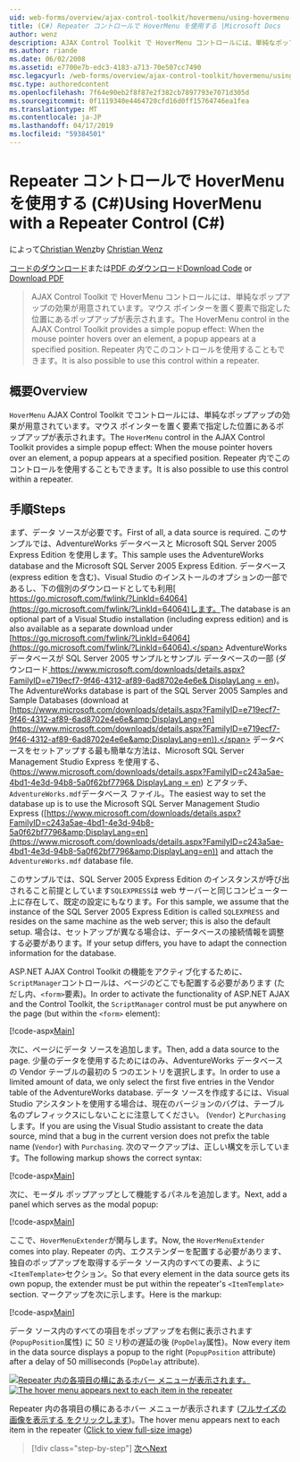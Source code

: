```yaml
---
uid: web-forms/overview/ajax-control-toolkit/hovermenu/using-hovermenu-with-a-repeater-control-cs
title: (C#) Repeater コントロールで HoverMenu を使用する |Microsoft Docs
author: wenz
description: AJAX Control Toolkit で HoverMenu コントロールには、単純なポップアップの効果が用意されています。要素の上にマウス ポインターを移動する姿でポップアップが表示されます.
ms.author: riande
ms.date: 06/02/2008
ms.assetid: e7700e7b-edc3-4183-a713-70e507cc7490
msc.legacyurl: /web-forms/overview/ajax-control-toolkit/hovermenu/using-hovermenu-with-a-repeater-control-cs
msc.type: authoredcontent
ms.openlocfilehash: 7f64e90eb2f8f87e2f382cb7897793e7071d305d
ms.sourcegitcommit: 0f1119340e4464720cfd16d0ff15764746ea1fea
ms.translationtype: MT
ms.contentlocale: ja-JP
ms.lasthandoff: 04/17/2019
ms.locfileid: "59384501"
---
```

# <a name="using-hovermenu-with-a-repeater-control-c"></a><span data-ttu-id="08e1e-103">Repeater コントロールで HoverMenu を使用する (C#)</span><span class="sxs-lookup"><span data-stu-id="08e1e-103">Using HoverMenu with a Repeater Control (C#)</span></span>

<span data-ttu-id="08e1e-104">によって[Christian Wenz](https://github.com/wenz)</span><span class="sxs-lookup"><span data-stu-id="08e1e-104">by [Christian Wenz](https://github.com/wenz)</span></span>

<span data-ttu-id="08e1e-105">[コードのダウンロード](http://download.microsoft.com/download/b/0/6/b06fe835-5b8f-4c00-aef8-062c19d75b95/HoverMenu1.cs.zip)または[PDF のダウンロード](http://download.microsoft.com/download/b/6/a/b6ae89ee-df69-4c87-9bfb-ad1eb2b23373/hovermenu1CS.pdf)</span><span class="sxs-lookup"><span data-stu-id="08e1e-105">[Download Code](http://download.microsoft.com/download/b/0/6/b06fe835-5b8f-4c00-aef8-062c19d75b95/HoverMenu1.cs.zip) or [Download PDF](http://download.microsoft.com/download/b/6/a/b6ae89ee-df69-4c87-9bfb-ad1eb2b23373/hovermenu1CS.pdf)</span></span>

> <span data-ttu-id="08e1e-106">AJAX Control Toolkit で HoverMenu コントロールには、単純なポップアップの効果が用意されています。マウス ポインターを置く要素で指定した位置にあるポップアップが表示されます。</span><span class="sxs-lookup"><span data-stu-id="08e1e-106">The HoverMenu control in the AJAX Control Toolkit provides a simple popup effect: When the mouse pointer hovers over an element, a popup appears at a specified position.</span></span> <span data-ttu-id="08e1e-107">Repeater 内でこのコントロールを使用することもできます。</span><span class="sxs-lookup"><span data-stu-id="08e1e-107">It is also possible to use this control within a repeater.</span></span>


## <a name="overview"></a><span data-ttu-id="08e1e-108">概要</span><span class="sxs-lookup"><span data-stu-id="08e1e-108">Overview</span></span>

<span data-ttu-id="08e1e-109">`HoverMenu` AJAX Control Toolkit でコントロールには、単純なポップアップの効果が用意されています。マウス ポインターを置く要素で指定した位置にあるポップアップが表示されます。</span><span class="sxs-lookup"><span data-stu-id="08e1e-109">The `HoverMenu` control in the AJAX Control Toolkit provides a simple popup effect: When the mouse pointer hovers over an element, a popup appears at a specified position.</span></span> <span data-ttu-id="08e1e-110">Repeater 内でこのコントロールを使用することもできます。</span><span class="sxs-lookup"><span data-stu-id="08e1e-110">It is also possible to use this control within a repeater.</span></span>

## <a name="steps"></a><span data-ttu-id="08e1e-111">手順</span><span class="sxs-lookup"><span data-stu-id="08e1e-111">Steps</span></span>

<span data-ttu-id="08e1e-112">まず、データ ソースが必要です。</span><span class="sxs-lookup"><span data-stu-id="08e1e-112">First of all, a data source is required.</span></span> <span data-ttu-id="08e1e-113">このサンプルでは、AdventureWorks データベースと Microsoft SQL Server 2005 Express Edition を使用します。</span><span class="sxs-lookup"><span data-stu-id="08e1e-113">This sample uses the AdventureWorks database and the Microsoft SQL Server 2005 Express Edition.</span></span> <span data-ttu-id="08e1e-114">データベース (express edition を含む)、Visual Studio のインストールのオプションの一部であるし、下の個別のダウンロードとしても利用[ https://go.microsoft.com/fwlink/?LinkId=64064](https://go.microsoft.com/fwlink/?LinkId=64064)します。</span><span class="sxs-lookup"><span data-stu-id="08e1e-114">The database is an optional part of a Visual Studio installation (including express edition) and is also available as a separate download under [https://go.microsoft.com/fwlink/?LinkId=64064](https://go.microsoft.com/fwlink/?LinkId=64064).</span></span> <span data-ttu-id="08e1e-115">AdventureWorks データベースが SQL Server 2005 サンプルとサンプル データベースの一部 (ダウンロード[ https://www.microsoft.com/downloads/details.aspx?FamilyID=e719ecf7-9f46-4312-af89-6ad8702e4e6e&amp; DisplayLang = en](https://www.microsoft.com/downloads/details.aspx?FamilyID=e719ecf7-9f46-4312-af89-6ad8702e4e6e&amp;DisplayLang=en))。</span><span class="sxs-lookup"><span data-stu-id="08e1e-115">The AdventureWorks database is part of the SQL Server 2005 Samples and Sample Databases (download at [https://www.microsoft.com/downloads/details.aspx?FamilyID=e719ecf7-9f46-4312-af89-6ad8702e4e6e&amp;DisplayLang=en](https://www.microsoft.com/downloads/details.aspx?FamilyID=e719ecf7-9f46-4312-af89-6ad8702e4e6e&amp;DisplayLang=en)).</span></span> <span data-ttu-id="08e1e-116">データベースをセットアップする最も簡単な方法は、Microsoft SQL Server Management Studio Express を使用する、([https://www.microsoft.com/downloads/details.aspx?FamilyID=c243a5ae-4bd1-4e3d-94b8-5a0f62bf7796&amp; DisplayLang = en](https://www.microsoft.com/downloads/details.aspx?FamilyID=c243a5ae-4bd1-4e3d-94b8-5a0f62bf7796&amp;DisplayLang=en)) とアタッチ、`AdventureWorks.mdf`データベース ファイル。</span><span class="sxs-lookup"><span data-stu-id="08e1e-116">The easiest way to set the database up is to use the Microsoft SQL Server Management Studio Express ([https://www.microsoft.com/downloads/details.aspx?FamilyID=c243a5ae-4bd1-4e3d-94b8-5a0f62bf7796&amp;DisplayLang=en](https://www.microsoft.com/downloads/details.aspx?FamilyID=c243a5ae-4bd1-4e3d-94b8-5a0f62bf7796&amp;DisplayLang=en)) and attach the `AdventureWorks.mdf` database file.</span></span>

<span data-ttu-id="08e1e-117">このサンプルでは、SQL Server 2005 Express Edition のインスタンスが呼び出されること前提としています`SQLEXPRESS`は web サーバーと同じコンピューター上に存在して、既定の設定にもなります。</span><span class="sxs-lookup"><span data-stu-id="08e1e-117">For this sample, we assume that the instance of the SQL Server 2005 Express Edition is called `SQLEXPRESS` and resides on the same machine as the web server; this is also the default setup.</span></span> <span data-ttu-id="08e1e-118">場合は、セットアップが異なる場合は、データベースの接続情報を調整する必要があります。</span><span class="sxs-lookup"><span data-stu-id="08e1e-118">If your setup differs, you have to adapt the connection information for the database.</span></span>

<span data-ttu-id="08e1e-119">ASP.NET AJAX Control Toolkit の機能をアクティブ化するために、`ScriptManager`コントロールは、ページのどこでも配置する必要があります (ただし内、`<form>`要素)。</span><span class="sxs-lookup"><span data-stu-id="08e1e-119">In order to activate the functionality of ASP.NET AJAX and the Control Toolkit, the `ScriptManager` control must be put anywhere on the page (but within the `<form>` element):</span></span>

[!code-aspx[Main](using-hovermenu-with-a-repeater-control-cs/samples/sample1.aspx)]

<span data-ttu-id="08e1e-120">次に、ページにデータ ソースを追加します。</span><span class="sxs-lookup"><span data-stu-id="08e1e-120">Then, add a data source to the page.</span></span> <span data-ttu-id="08e1e-121">少量のデータを使用するためにはのみ、AdventureWorks データベースの Vendor テーブルの最初の 5 つのエントリを選択します。</span><span class="sxs-lookup"><span data-stu-id="08e1e-121">In order to use a limited amount of data, we only select the first five entries in the Vendor table of the AdventureWorks database.</span></span> <span data-ttu-id="08e1e-122">データ ソースを作成するには、Visual Studio アシスタントを使用する場合は、現在のバージョンのバグは、テーブル名のプレフィックスにしないことに注意してください。 (`Vendor`) と`Purchasing`します。</span><span class="sxs-lookup"><span data-stu-id="08e1e-122">If you are using the Visual Studio assistant to create the data source, mind that a bug in the current version does not prefix the table name (`Vendor`) with `Purchasing`.</span></span> <span data-ttu-id="08e1e-123">次のマークアップは、正しい構文を示しています。</span><span class="sxs-lookup"><span data-stu-id="08e1e-123">The following markup shows the correct syntax:</span></span>

[!code-aspx[Main](using-hovermenu-with-a-repeater-control-cs/samples/sample2.aspx)]

<span data-ttu-id="08e1e-124">次に、モーダル ポップアップとして機能するパネルを追加します。</span><span class="sxs-lookup"><span data-stu-id="08e1e-124">Next, add a panel which serves as the modal popup:</span></span>

[!code-aspx[Main](using-hovermenu-with-a-repeater-control-cs/samples/sample3.aspx)]

<span data-ttu-id="08e1e-125">ここで、`HoverMenuExtender`が関与します。</span><span class="sxs-lookup"><span data-stu-id="08e1e-125">Now, the `HoverMenuExtender` comes into play.</span></span> <span data-ttu-id="08e1e-126">Repeater の内、エクステンダーを配置する必要があります、独自のポップアップを取得するデータ ソース内のすべての要素、ように`<ItemTemplate>`セクション。</span><span class="sxs-lookup"><span data-stu-id="08e1e-126">So that every element in the data source gets its own popup, the extender must be put within the repeater's `<ItemTemplate>` section.</span></span> <span data-ttu-id="08e1e-127">マークアップを次に示します。</span><span class="sxs-lookup"><span data-stu-id="08e1e-127">Here is the markup:</span></span>

[!code-aspx[Main](using-hovermenu-with-a-repeater-control-cs/samples/sample4.aspx)]

<span data-ttu-id="08e1e-128">データ ソース内のすべての項目をポップアップを右側に表示されます (`PopupPosition`属性) に 50 ミリ秒の遅延の後 (`PopDelay`属性)。</span><span class="sxs-lookup"><span data-stu-id="08e1e-128">Now every item in the data source displays a popup to the right (`PopupPosition` attribute) after a delay of 50 milliseconds (`PopDelay` attribute).</span></span>


<span data-ttu-id="08e1e-129">[![Repeater 内の各項目の横にあるホバー メニューが表示されます。](using-hovermenu-with-a-repeater-control-cs/_static/image2.png)](using-hovermenu-with-a-repeater-control-cs/_static/image1.png)</span><span class="sxs-lookup"><span data-stu-id="08e1e-129">[![The hover menu appears next to each item in the repeater](using-hovermenu-with-a-repeater-control-cs/_static/image2.png)](using-hovermenu-with-a-repeater-control-cs/_static/image1.png)</span></span>

<span data-ttu-id="08e1e-130">Repeater 内の各項目の横にあるホバー メニューが表示されます ([フルサイズの画像を表示する をクリックします](using-hovermenu-with-a-repeater-control-cs/_static/image3.png))。</span><span class="sxs-lookup"><span data-stu-id="08e1e-130">The hover menu appears next to each item in the repeater ([Click to view full-size image](using-hovermenu-with-a-repeater-control-cs/_static/image3.png))</span></span>

> [!div class="step-by-step"]
> [<span data-ttu-id="08e1e-131">次へ</span><span class="sxs-lookup"><span data-stu-id="08e1e-131">Next</span></span>](using-hovermenu-with-a-repeater-control-vb.md)

